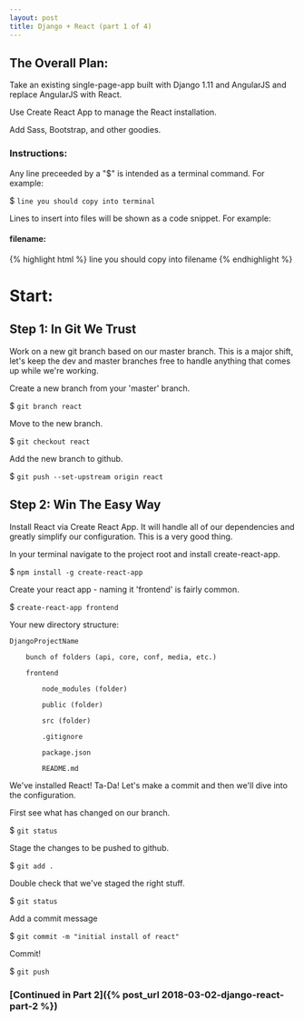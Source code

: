 ```yaml
---
layout: post
title: Django + React (part 1 of 4)
---
```



## The Overall Plan:

Take an existing single-page-app built with Django 1.11 and AngularJS and replace AngularJS with React.

Use Create React App to manage the React installation.

Add Sass, Bootstrap, and other goodies.




### Instructions:

Any line preceeded by a "$" is intended as a terminal command. For example:

$ `line you should copy into terminal`

Lines to insert into files will be shown as a code snippet. For example:

#### **filename:**
{% highlight html %}
line you should copy into filename 
{% endhighlight %}



# Start:

## Step 1: In Git We Trust

Work on a new git branch based on our master branch.  This is a major shift, let's keep the dev and master branches free to handle anything that comes up while we're working.  

Create a new branch from your 'master' branch.

$ `git branch react`

Move to the new branch.

$ `git checkout react`

Add the new branch to github.

$ `git push --set-upstream origin react`


## Step 2: Win The Easy Way

Install React via Create React App. It will handle all of our dependencies and greatly simplify our configuration.  This is a very good thing.  

In your terminal navigate to the project root and install create-react-app. 

$ `npm install -g create-react-app`

Create your react app - naming it 'frontend' is fairly common.

$ `create-react-app frontend`

Your new directory structure:

    DjangoProjectName

        bunch of folders (api, core, conf, media, etc.)

        frontend

            node_modules (folder)

            public (folder)

            src (folder)

            .gitignore

            package.json

            README.md

We've installed React!  Ta-Da!  Let's make a commit and then we'll dive into the configuration.

First see what has changed on our branch.

$ `git status`

Stage the changes to be pushed to github.

$ `git add .`

Double check that we've staged the right stuff.

$ `git status` 

Add a commit message

$ `git commit -m "initial install of react"`

Commit!

$ `git push`


### **[Continued in Part 2]({% post_url 2018-03-02-django-react-part-2 %})**
